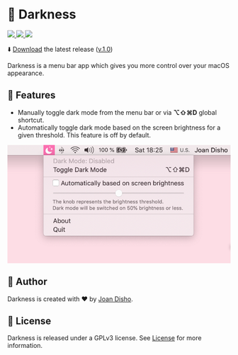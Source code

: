 # 🌃 Darkness 

<p align="left">
  <a href="https://swift.org">
      <img src="https://img.shields.io/badge/Swift-5.1-orange.svg" />
  </a>
  <a href="https://developer.apple.com/macos/">
      <img src="http://img.shields.io/badge/platform-macOS-red.svg?style=flat" />
  </a>
  <a href="https://twitter.com/intent/follow?screen_name=_disho">
      <img src="https://img.shields.io/twitter/follow/_disho?style=social&logo=twitter">
  </a>
</p>

⬇️ [Download](https://github.com/jdisho/Darkness/releases/download/v.1.0/Darkness.app.zip) the latest release ([v.1.0](https://github.com/jdisho/Darkness/releases/tag/v.1.0))

Darkness is a menu bar app which gives you more control over your macOS appearance.

## 🔖 Features
- Manually toggle dark mode from the menu bar or via **⌥⇧⌘D** global shortcut.
- Automatically toggle dark mode based on the screen brightness for a given threshold. This feature is off by default.

<img align="center" src="https://github.com/jdisho/Darkness/blob/master/Images/Darkness_macOS.png">

## 👤 Author
Darkness is created with ❤️ by [Joan Disho](https://twitter.com/_disho).

## 📃 License
Darkness is released under a GPLv3 license. See [License](https://github.com/jdisho/Darkness/blob/master/LICENSE) for more information.

